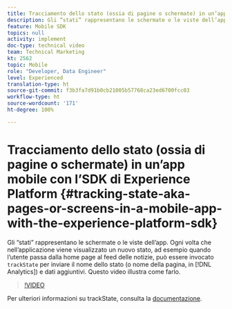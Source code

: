 ```yaml
---
title: Tracciamento dello stato (ossia di pagine o schermate) in un’app mobile con l’SDK di Experience Platform
description: Gli “stati” rappresentano le schermate o le viste dell’app. Ogni volta che nell’applicazione viene visualizzato un nuovo stato, ad esempio quando l’utente passa dalla home page al feed delle notizie, si può invocare “trackState” per inviare il nome dello stato (o nome della pagina, in Analytics) e dati aggiuntivi. Questo video illustra come farlo.
feature: Mobile SDK
topics: null
activity: implement
doc-type: technical video
team: Technical Marketing
kt: 2562
topic: Mobile
role: "Developer, Data Engineer"
level: Experienced
translation-type: ht
source-git-commit: f3b3fa7d91b0cb21005b57768ca23ed6700fcc03
workflow-type: ht
source-wordcount: '171'
ht-degree: 100%

---
```



# Tracciamento dello stato (ossia di pagine o schermate) in un’app mobile con l’SDK di Experience Platform {#tracking-state-aka-pages-or-screens-in-a-mobile-app-with-the-experience-platform-sdk}

Gli “stati” rappresentano le schermate o le viste dell’app. Ogni volta che nell’applicazione viene visualizzato un nuovo stato, ad esempio quando l’utente passa dalla home page al feed delle notizie, può essere invocato `trackState` per inviare il nome dello stato (o nome della pagina, in [!DNL Analytics]) e dati aggiuntivi. Questo video illustra come farlo.

>[!VIDEO](https://video.tv.adobe.com/v/26260/?quality=12)

Per ulteriori informazioni su trackState, consulta la [documentazione](https://aep-sdks.gitbook.io/docs/using-mobile-extensions/mobile-core/configuration-reference/mobile-core-api-reference).
